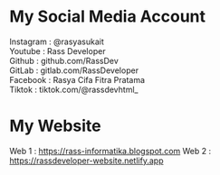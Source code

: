 # My Social Media Account 

Instagram : @rasyasukait<br>
Youtube : Rass Developer<br>
Github : github.com/RassDev<br>
GitLab : gitlab.com/RassDeveloper<br>
Facebook : Rasya Cifa Fitra Pratama<br>
Tiktok : tiktok.com/@rassdevhtml_

# My Website
Web 1 : https://rass-informatika.blogspot.com
Web 2 : https://rassdeveloper-website.netlify.app
